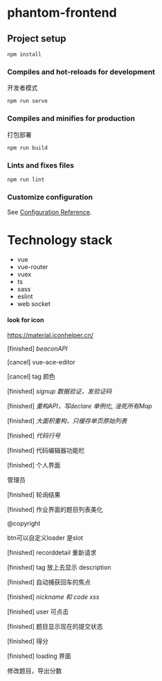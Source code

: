 # phantom-frontend

## Project setup
```
npm install
```

### Compiles and hot-reloads for development
开发者模式
```
npm run serve
```

### Compiles and minifies for production
打包部署
```
npm run build
```

### Lints and fixes files
```
npm run lint
```

### Customize configuration
See [Configuration Reference](https://cli.vuejs.org/config/).

# Technology stack

- vue
- vue-router
- vuex
- ts
- sass
- eslint
- web socket

#### look for icon
https://material.iconhelper.cn/

[finished] *beaconAPI*

[cancel] vue-ace-editor

[cancel] tag 颜色

[finished] *signup 数据验证，发验证码*

[finished] *重构API，写declare 单例化, 淦死所有Map*

[finished] *大面积重构，只缓存单页原始列表*

[finished] *代码行号*

[finished] 代码编辑器功能栏

[finished] 个人界面

管理员

[finished] 轮询结果

[finished] 作业界面的题目列表美化

@copyright

btn可以自定义loader 是slot

[finished] recorddetail 重新请求

[finished] tag 放上去显示 description

[finished] 自动捕获回车的焦点

[finished] *nickname 和 code xss*

[finished] user 可点击

[finished] 题目显示现在的提交状态

[finished] 得分

[finished] loading 界面

修改题目，导出分数